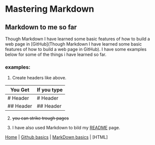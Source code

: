 # Mastering Markdown
## Markdown to me so far
Though Markdown I have learned some basic features of how to build a web page in [GitHub](Though Markdown I have learned some basic features of how to build a web page in GitHub). I have some examples below for some of the things i have learned so far.
### examples:
1. Create headers like above.

 You Get | If you type 
 ---------|----------
 # Header | # Header 
 ## Header| ## Header

2. ~~you can strike trough pages~~

2. I have also used Markdown to bild my [README](https://quisqueyan.github.io/learning-journal/) page. 

[Home](https://quisqueyan.github.io/learning-journal/) | [Github basics](https://quisqueyan.github.io/learning-journal/github) | [MarkDown basics](https://quisqueyan.github.io/learning-journal/markdown) | [HTML]


